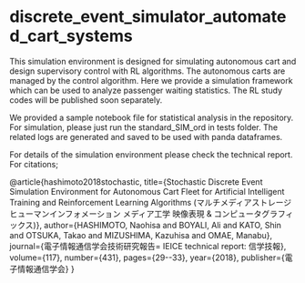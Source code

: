 # discrete_event_simulator_automated_cart_systems
This simulation environment is designed for simulating autonomous cart and design supervisory control with RL algorithms. The autonomous carts are managed by the control algorithm. Here we provide a simulation framework which can be used to analyze passenger waiting statistics. The RL study codes will be published soon separately. 

We provided a sample notebook file for statistical analysis in the repository. For simulation, please just run the 
standard_SIM_ord in tests folder. The related logs are generated and saved to be used with panda dataframes. 

For details of the simulation environment please check the technical report. For citations;

@article{hashimoto2018stochastic,
  title={Stochastic Discrete Event Simulation Environment for Autonomous Cart Fleet for Artificial Intelligent Training and Reinforcement Learning Algorithms (マルチメディアストレージ ヒューマンインフォメーション メディア工学 映像表現 \& コンピュータグラフィックス)},
  author={HASHIMOTO, Naohisa and BOYALI, Ali and KATO, Shin and OTSUKA, Takao and MIZUSHIMA, Kazuhisa and OMAE, Manabu},
  journal={電子情報通信学会技術研究報告= IEICE technical report: 信学技報},
  volume={117},
  number={431},
  pages={29--33},
  year={2018},
  publisher={電子情報通信学会}
}
